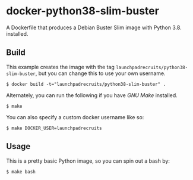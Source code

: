 # docker-python38-slim-buster

A Dockerfile that produces a Debian Buster Slim image with Python 3.8. installed.

## Build

This example creates the image with the tag `launchpadrecruits/python38-slim-buster`, but you can change this to use your own username.

```
$ docker build -t="launchpadrecruits/python38-slim-buster" .
```

Alternately, you can run the following if you have _GNU Make_ installed.

```
$ make
```

You can also specify a custom docker username like so:

```
$ make DOCKER_USER=launchpadrecruits
```

## Usage

This is a pretty basic Python image, so you can spin out a bash by:

```
$ make bash
```
